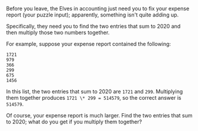 Before you leave, the Elves in accounting just need you to fix your expense report (your puzzle input); apparently, something isn't quite adding up.

Specifically, they need you to find the two entries that sum to 2020 and then multiply those two numbers together.

For example, suppose your expense report contained the following:

```
1721
979
366
299
675
1456
```

In this list, the two entries that sum to 2020 are `1721` and `299`. Multiplying them together produces `1721 \* 299 = 514579`, so the correct answer is `514579`.

Of course, your expense report is much larger. Find the two entries that sum to 2020; what do you get if you multiply them together?
